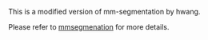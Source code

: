 This is a modified version of mm-segmentation by hwang.

Please refer to [mmsegmenation](https://github.com/open-mmlab/mmsegmentation) for more details. 